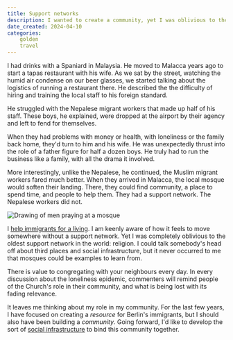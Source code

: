 ```yaml
---
title: Support networks
description: I wanted to create a community, yet I was oblivious to the oldest support network in the world.
date_created: 2024-04-10
categories:
    golden
    travel
---
```


I had drinks with a Spaniard in Malaysia. He moved to Malacca years ago to start a tapas restaurant with his wife. As we sat by the street, watching the humid air condense on our beer glasses, we started talking about the logistics of running a restaurant there. He described the the difficulty of hiring and training the local staff to his foreign standard.

He struggled with the Nepalese migrant workers that made up half of his staff. These boys, he explained, were dropped at the airport by their agency and left to fend for themselves.

When they had problems with money or health, with loneliness or the family back home, they'd turn to him and his wife. He was unexpectedly thrust into the role of a father figure for half a dozen boys. He truly had to run the business like a family, with all the drama it involved.

More interestingly, unlike the Nepalese, he continued, the Muslim migrant workers fared much better. When they arrived in Malacca, the local mosque would soften their landing. There, they could find community, a place to spend time, and people to help them. They had a support network. The Nepalese workers did not.

![Drawing of men praying at a mosque](/images/illustrations/mosque.png)

I [help immigrants for a living](/projects/all-about-berlin). I am keenly aware of how it feels to move somewhere without a support network. Yet I was completely oblivious to the oldest support network in the world: religion. I could talk somebody's head off about third places and social infrastructure, but it never occurred to me that mosques could be examples to learn from.

There is value to congregating with your neighbours every day. In every discussion about the loneliness epidemic, commenters will remind people of the Church's role in their community, and what is being lost with its fading relevance.

It leaves me thinking about my role in my community. For the last few years, I have focused on creating a *resource* for Berlin's immigrants, but I should also have been building a *community*. Going forward, I'd like to develop the sort of [social infrastructure](https://www.thebritishacademy.ac.uk/blog/social-infrastructure-in-two-minutes/) to bind this community together.